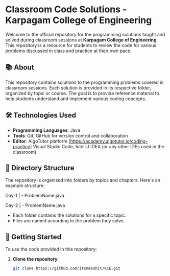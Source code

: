 # Classroom Code Solutions - Karpagam College of Engineering

Welcome to the official repository for the programming solutions taught and solved during classroom sessions at **Karpagam College of Engineering**. This repository is a resource for students to review the code for various problems discussed in class and practice at their own pace.

## 📚 About

This repository contains solutions to the programming problems covered in classroom sessions. Each solution is provided in its respective folder, organized by topic or course. The goal is to provide reference material to help students understand and implement various coding concepts.

## 🛠️ Technologies Used

- **Programming Languages**: Java
- **Tools**: Git, GitHub for version control and collaboration
- **Editor**: AlgoTutor platform [https://academy.algotutor.io/coding-practice] Visual Studio Code, IntelliJ IDEA (or any other IDEs used in the classroom)

## 📁 Directory Structure

The repository is organized into folders by topics and chapters. Here's an example structure:

Day-1 |
    - ProblemName.java

Day-2 |
    - ProblemName.java


- Each folder contains the solutions for a specific topic.
- Files are named according to the problem they solve.

## 🚀 Getting Started

To use the code provided in this repository:

1. **Clone the repository**:
   ```bash
   git clone https://github.com/itsmesohit/KCE.git
